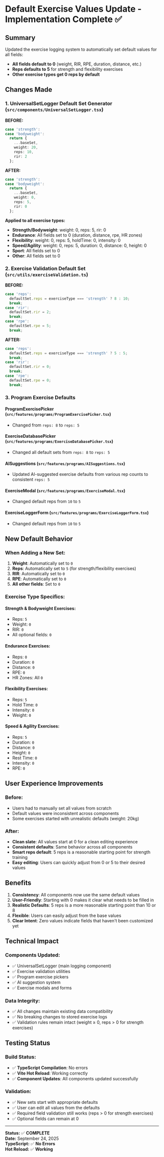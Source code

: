 # Default Exercise Values Update - Implementation Complete ✅

## Summary
Updated the exercise logging system to automatically set default values for all fields:
- **All fields default to 0** (weight, RIR, RPE, duration, distance, etc.)
- **Reps defaults to 5** for strength and flexibility exercises
- **Other exercise types get 0 reps by default**

## Changes Made

### 1. UniversalSetLogger Default Set Generator (`src/components/UniversalSetLogger.tsx`)

**BEFORE:**
```typescript
case 'strength':
case 'bodyweight':
  return {
    ...baseSet,
    weight: 20,
    reps: 10,
    rir: 2
  };
```

**AFTER:**
```typescript
case 'strength':
case 'bodyweight':
  return {
    ...baseSet,
    weight: 0,
    reps: 5,
    rir: 0
  };
```

**Applied to all exercise types:**
- **Strength/Bodyweight**: weight: 0, reps: 5, rir: 0
- **Endurance**: All fields set to 0 (duration, distance, rpe, HR zones)
- **Flexibility**: weight: 0, reps: 5, holdTime: 0, intensity: 0
- **Speed/Agility**: weight: 0, reps: 5, duration: 0, distance: 0, height: 0
- **Sport**: All fields set to 0
- **Other**: All fields set to 0

### 2. Exercise Validation Default Set (`src/utils/exerciseValidation.ts`)

**BEFORE:**
```typescript
case 'reps':
  defaultSet.reps = exerciseType === 'strength' ? 8 : 10;
  break;
case 'rir':
  defaultSet.rir = 2;
  break;
case 'rpe':
  defaultSet.rpe = 5;
  break;
```

**AFTER:**
```typescript
case 'reps':
  defaultSet.reps = exerciseType === 'strength' ? 5 : 5;
  break;
case 'rir':
  defaultSet.rir = 0;
  break;
case 'rpe':
  defaultSet.rpe = 0;
  break;
```

### 3. Program Exercise Defaults

#### ProgramExercisePicker (`src/features/programs/ProgramExercisePicker.tsx`)
- Changed from `reps: 8` to `reps: 5`

#### ExerciseDatabasePicker (`src/features/programs/ExerciseDatabasePicker.tsx`)
- Changed all default sets from `reps: 8` to `reps: 5`

#### AISuggestions (`src/features/programs/AISuggestions.tsx`)
- Updated AI-suggested exercise defaults from various rep counts to consistent `reps: 5`

#### ExerciseModal (`src/features/programs/ExerciseModal.tsx`)
- Changed default reps from `10` to `5`

#### ExerciseLoggerForm (`src/features/programs/ExerciseLoggerForm.tsx`)
- Changed default reps from `10` to `5`

## New Default Behavior

### When Adding a New Set:
1. **Weight**: Automatically set to `0`
2. **Reps**: Automatically set to `5` (for strength/flexibility exercises)
3. **RIR**: Automatically set to `0`
4. **RPE**: Automatically set to `0`
5. **All other fields**: Set to `0`

### Exercise Type Specifics:

#### Strength & Bodyweight Exercises:
- Reps: `5`
- Weight: `0`
- RIR: `0`
- All optional fields: `0`

#### Endurance Exercises:
- Reps: `0`
- Duration: `0`
- Distance: `0`
- RPE: `0`
- HR Zones: All `0`

#### Flexibility Exercises:
- Reps: `5`
- Hold Time: `0`
- Intensity: `0`
- Weight: `0`

#### Speed & Agility Exercises:
- Reps: `5`
- Duration: `0`
- Distance: `0`
- Height: `0`
- Rest Time: `0`
- Intensity: `0`
- RPE: `0`

## User Experience Improvements

### Before:
- Users had to manually set all values from scratch
- Default values were inconsistent across components
- Some exercises started with unrealistic defaults (weight: 20kg)

### After:
- **Clean slate**: All values start at 0 for a clean editing experience
- **Consistent defaults**: Same behavior across all components
- **Smart reps default**: 5 reps is a reasonable starting point for strength training
- **Easy editing**: Users can quickly adjust from 0 or 5 to their desired values

## Benefits

1. **Consistency**: All components now use the same default values
2. **User-Friendly**: Starting with 0 makes it clear what needs to be filled in
3. **Realistic Defaults**: 5 reps is a more reasonable starting point than 10 or 8
4. **Flexible**: Users can easily adjust from the base values
5. **Clear Intent**: Zero values indicate fields that haven't been customized yet

## Technical Impact

### Components Updated:
- ✅ UniversalSetLogger (main logging component)
- ✅ Exercise validation utilities
- ✅ Program exercise pickers
- ✅ AI suggestion system
- ✅ Exercise modals and forms

### Data Integrity:
- ✅ All changes maintain existing data compatibility
- ✅ No breaking changes to stored exercise logs
- ✅ Validation rules remain intact (weight ≥ 0, reps > 0 for strength exercises)

## Testing Status

### Build Status:
- ✅ **TypeScript Compilation**: No errors
- ✅ **Vite Hot Reload**: Working correctly
- ✅ **Component Updates**: All components updated successfully

### Validation:
- ✅ New sets start with appropriate defaults
- ✅ User can edit all values from the defaults
- ✅ Required field validation still works (reps > 0 for strength exercises)
- ✅ Optional fields can remain at 0

---

**Status:** ✅ **COMPLETE**  
**Date:** September 24, 2025  
**TypeScript:** ✅ **No Errors**  
**Hot Reload:** ✅ **Working**
